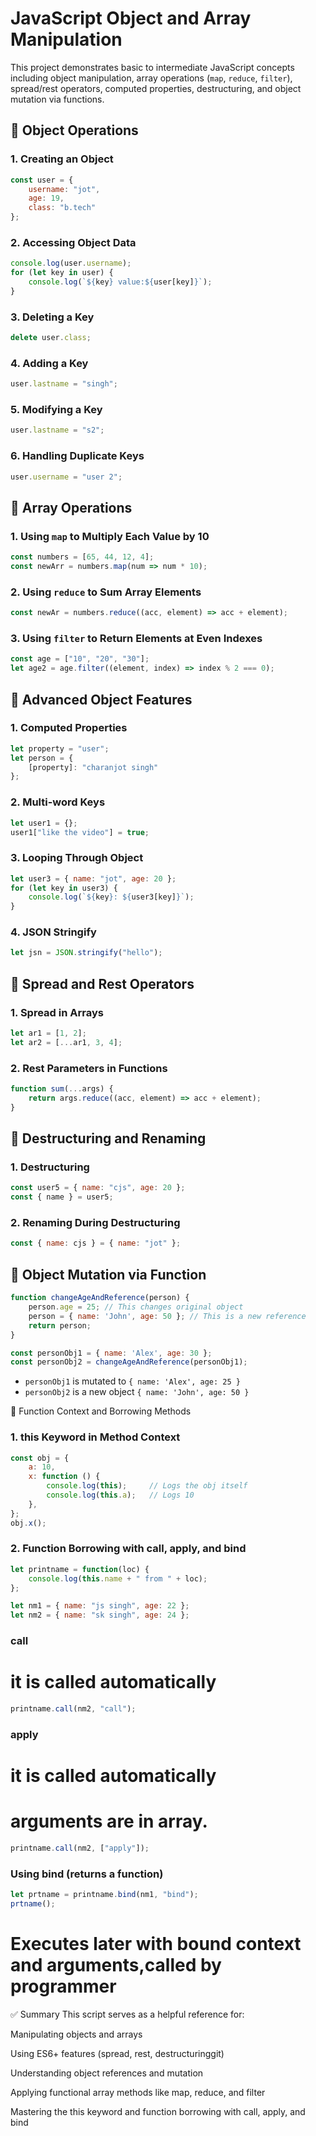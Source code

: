 
# JavaScript Object and Array Manipulation

This project demonstrates basic to intermediate JavaScript concepts including object manipulation, array operations (`map`, `reduce`, `filter`), spread/rest operators, computed properties, destructuring, and object mutation via functions.

## 🔸 Object Operations

### 1. Creating an Object
```js
const user = {
    username: "jot",
    age: 19,
    class: "b.tech"
};
````

### 2. Accessing Object Data

```js
console.log(user.username);
for (let key in user) {
    console.log(`${key} value:${user[key]}`);
}
```

### 3. Deleting a Key

```js
delete user.class;
```

### 4. Adding a Key

```js
user.lastname = "singh";
```

### 5. Modifying a Key

```js
user.lastname = "s2";
```

### 6. Handling Duplicate Keys

```js
user.username = "user 2";
```

## 🔸 Array Operations

### 1. Using `map` to Multiply Each Value by 10

```js
const numbers = [65, 44, 12, 4];
const newArr = numbers.map(num => num * 10);
```

### 2. Using `reduce` to Sum Array Elements

```js
const newAr = numbers.reduce((acc, element) => acc + element);
```

### 3. Using `filter` to Return Elements at Even Indexes

```js
const age = ["10", "20", "30"];
let age2 = age.filter((element, index) => index % 2 === 0);
```

## 🔸 Advanced Object Features

### 1. Computed Properties

```js
let property = "user";
let person = { 
    [property]: "charanjot singh"
};
```

### 2. Multi-word Keys

```js
let user1 = {};
user1["like the video"] = true;
```

### 3. Looping Through Object

```js
let user3 = { name: "jot", age: 20 };
for (let key in user3) {
    console.log(`${key}: ${user3[key]}`);
}
```

### 4. JSON Stringify

```js
let jsn = JSON.stringify("hello");
```

## 🔸 Spread and Rest Operators

### 1. Spread in Arrays

```js
let ar1 = [1, 2];
let ar2 = [...ar1, 3, 4];
```

### 2. Rest Parameters in Functions

```js
function sum(...args) {
    return args.reduce((acc, element) => acc + element);
}
```

## 🔸 Destructuring and Renaming

### 1. Destructuring

```js
const user5 = { name: "cjs", age: 20 };
const { name } = user5;
```

### 2. Renaming During Destructuring

```js
const { name: cjs } = { name: "jot" };
```

## 🔸 Object Mutation via Function

```js
function changeAgeAndReference(person) {
    person.age = 25; // This changes original object
    person = { name: 'John', age: 50 }; // This is a new reference
    return person;
}

const personObj1 = { name: 'Alex', age: 30 };
const personObj2 = changeAgeAndReference(personObj1);
```

* `personObj1` is mutated to `{ name: 'Alex', age: 25 }`
* `personObj2` is a new object `{ name: 'John', age: 50 }`

🔸 Function Context and Borrowing Methods
### 1. this Keyword in Method Context
```js
const obj = {
    a: 10,
    x: function () {
        console.log(this);     // Logs the obj itself
        console.log(this.a);   // Logs 10
    },
};
obj.x();
```
### 2. Function Borrowing with call, apply, and bind

```js
let printname = function(loc) {
    console.log(this.name + " from " + loc);
};

let nm1 = { name: "js singh", age: 22 };
let nm2 = { name: "sk singh", age: 24 };
```
### call
# it is called automatically
```js
printname.call(nm2, "call");
```
### apply 
# it is called automatically
# arguments are in array.
```js
printname.call(nm2, ["apply"]);
```
### Using bind (returns a function)
```js
let prtname = printname.bind(nm1, "bind");
prtname();
```
# Executes later with bound context and arguments,called by programmer
✅ Summary
This script serves as a helpful reference for:

Manipulating objects and arrays

Using ES6+ features (spread, rest, destructuringgit)

Understanding object references and mutation

Applying functional array methods like map, reduce, and filter

Mastering the this keyword and function borrowing with call, apply, and bind

